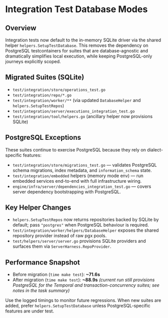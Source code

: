 # Integration Test Database Modes

## Overview

Integration tests now default to the in-memory SQLite driver via the shared helper `helpers.SetupTestDatabase`. This removes the dependency on PostgreSQL testcontainers for suites that are database-agnostic and dramatically simplifies local execution, while keeping PostgreSQL-only journeys explicitly scoped.

## Migrated Suites (SQLite)

- `test/integration/store/operations_test.go`
- `test/integration/repo/*.go`
- `test/integration/worker/**` (via updated `DatabaseHelper` and `helpers.SetupTestRepos`)
- `test/integration/server/executions_integration_test.go`
- `test/integration/tool/helpers.go` (ancillary helper now provisions SQLite)

## PostgreSQL Exceptions

These suites continue to exercise PostgreSQL because they rely on dialect-specific features:

- `test/integration/store/migrations_test.go` — validates PostgreSQL schema migrations, index metadata, and `information_schema` state.
- `test/integration/embedded` helpers (memory mode env) — run embedded services end-to-end with full infrastructure wiring.
- `engine/infra/server/dependencies_integration_test.go` — covers server dependency bootstrapping with PostgreSQL.

## Key Helper Changes

- `helpers.SetupTestRepos` now returns repositories backed by SQLite by default; pass `"postgres"` when PostgreSQL behaviour is required.
- `test/integration/worker/helpers/DatabaseHelper` exposes the shared repository provider instead of raw pgx pools.
- `test/helpers/server/server.go` provisions SQLite providers and surfaces them via `ServerHarness.RepoProvider`.

## Performance Snapshot

- Before migration (`time make test`): **~71.6s**
- After migration (`time make test`): **~88.9s** _(current run still provisions PostgreSQL for the Temporal and transaction-concurrency suites; see notes in the task summary)_

Use the logged timings to monitor future regressions. When new suites are added, prefer `helpers.SetupTestDatabase` unless PostgreSQL-specific features are under test.
